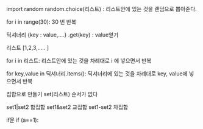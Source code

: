 import random
random.choice(리스트) : 리스트안에 있는 것을 랜덤으로 뽑아준다.


for i in range(30): 30 번 반복

딕셔너리 {key : value,....}
.get(key) : value얻기

리스트 [1,2,3,..... ]

for i in 리스트: 리스트안에 있는 것을 차례대로 i 에 넣으면서 반복

for key,value in 딕셔너리.items(): 딕셔너리에 있는 것을 차례대로 key, value에 넣으면서 반복

집합으로 만들기 set(리스트)
순서가 없다

set1|set2 합집합
set1&set2 교집합
set1-set2 차집합

if문
if (a==1):
    
